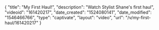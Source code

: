 {
    "title": "My First Haul!",
    "description": "Watch Stylist Shane's first haul",
    "videoid": "161420217",
    "date_created": "1524080141",
    "date_modified": "1546466766",
    "type": "captivate",
    "layout": "video",
    "url": "\/v\/my-first-haul\/161420217"
}